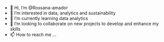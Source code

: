 - 👋 Hi, I’m @Rossana-amador
- 👀 I’m interested in data, analytics and sustainability
- 🌱 I’m currently learning data analytics
- 💞️ I’m looking to collaborate on new projects to develop and enhance my skills
- 📫 How to reach me ...

<!---
Rossana-amador/Rossana-amador is a ✨ special ✨ repository because its `README.md` (this file) appears on your GitHub profile.
You can click the Preview link to take a look at your changes.
--->
